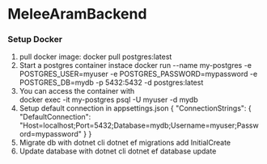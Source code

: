 # MeleeAramBackend

### Setup Docker

1. pull docker image:
   docker pull postgres:latest
2. Start a postgres container instace
   docker run --name my-postgres -e POSTGRES_USER=myuser -e POSTGRES_PASSWORD=mypassword -e POSTGRES_DB=mydb -p 5432:5432 -d postgres:latest
3. You can access the container with  
   docker exec -it my-postgres psql -U myuser -d mydb
4. Setup default connection in appsettings.json
   {
   "ConnectionStrings": {
   "DefaultConnection": "Host=localhost;Port=5432;Database=mydb;Username=myuser;Password=mypassword"
   }
   }
5. Migrate db with dotnet cli
   dotnet ef migrations add InitialCreate
6. Update database with dotnet cli
   dotnet ef database update
